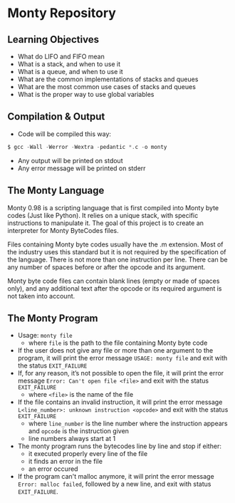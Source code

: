 # Monty Repository

## Learning Objectives

* What do LIFO and FIFO mean
* What is a stack, and when to use it
* What is a queue, and when to use it
* What are the common implementations of stacks and queues
* What are the most common use cases of stacks and queues
* What is the proper way to use global variables

## Compilation & Output

* Code will be compiled this way:
```C
$ gcc -Wall -Werror -Wextra -pedantic *.c -o monty
```
* Any output will be printed on stdout
* Any error message will be printed on stderr

## The Monty Language

Monty 0.98 is a scripting language that is first compiled into Monty byte codes (Just like Python). It
relies on a unique stack, with specific instructions to manipulate it. The goal of this project is to create
an interpreter for Monty ByteCodes files.

Files containing Monty byte codes usually have the .m extension. Most of the industry uses this
standard but it is not required by the specification of the language. There is not more than one
instruction per line. There can be any number of spaces before or after the opcode and its argument.

Monty byte code files can contain blank lines (empty or made of spaces only), and any additional text
after the opcode or its required argument is not taken into account.

## The Monty Program

* Usage: `monty file`
    * where `file` is the path to the file containing Monty byte code
* If the user does not give any file or more than one argument to the program, it will print the error message `USAGE: monty file` and exit with the status `EXIT_FAILURE`
* If, for any reason, it’s not possible to open the file, it will print the error message `Error: Can't open file <file>` and exit with the status `EXIT_FAILURE`
    * where `<file>` is the name of the file
* If the file contains an invalid instruction, it will print the error message `L<line_number>: unknown instruction <opcode>` and exit with the status `EXIT_FAILURE`
    * where `line_number` is the line number where the instruction appears and `opcode` is the instruction given
    * line numbers always start at 1
* The monty program runs the bytecodes line by line and stop if either:
    * it executed properly every line of the file
    * it finds an error in the file
    * an error occured
* If the program can't malloc anymore, it will print the error message `Error: malloc failed`, followed by a new line, and exit with status `EXIT_FAILURE`.
